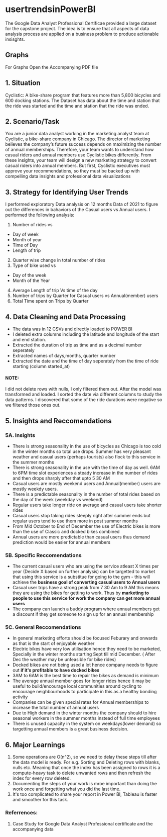 # usertrendsinPowerBI

The Google Data Analyst Professional Certificae provided a large dataset for the capstone project. The idea is to ensure that all aspects of data analysis process are applied on a business problem to produce actionable insisghts.

## Graphs
For Graphs Open the Accompanying PDF file

## 1. Situation
Cyclistic: A bike-share program that features more than 5,800 bicycles and 600 docking stations. The Dataset has data about the time and station that the ride was started and the time and station that the ride was ended. 
## 2. Scenario/Task
You are a junior data analyst working in the marketing analyst team at Cyclistic, a bike-share company in Chicago. The director
of marketing believes the company’s future success depends on maximizing the number of annual memberships. Therefore,
your team wants to understand how casual riders and annual members use Cyclistic bikes differently. From these insights,
your team will design a new marketing strategy to convert casual riders into annual members. But first, Cyclistic executives
must approve your recommendations, so they must be backed up with compelling data insights and professional data
visualizations

## 3. Strategy for Identifying User Trends
I performed exploratory Data analysis on 12 months Data of 2021 to figure out the differences in bahaviors of the Casual users vs Annual users.
I performed the following analysis:

1. Number of rides vs
- Day of week
- Month of year
- Time of Day
- Length of trip
2. Quarter wise change in total number of rides
3. Type of bike used vs
- Day of the week
- Month of the Year
4. Average Length of trip Vs time of the day
5. Number of trips by Quarter for Casual users vs Annual(member) users 
6. Total Time spent on Trips by Quarter

## 4. Data Cleaning and Data Processing

- The data was in 12 CSVs and directly loaded to POWER BI
- I deleted extra columns including the latitude and longitude of the start and end station.
- Extracted the duration of trip as time and as a decimal number seperately
- Extracted names of days,months, quarter number
- Extracted the date and the time of day seperately from the time of ride starting (column started_at)

#### NOTE:
I did not delete rows with nulls, I only filtered them out. After the model was transformed and loaded. I sorted the date via different columns to study the data patterns. I discovered that some of the ride durations were negative so we filtered those ones out.

## 5. Insights and Reccomendations

### 5A. Insights
- There is strong seasonality in the use of bicycles as Chicago is too cold in the winter months so total use drops. Summer has very pleasant weather and casual users (perhaps tourists) also flock to this service in the summer months
- There is strong seasonality in the use with the time of day as well. 6AM to 6PM time slot experiences a steady increase in the number of rides and then drops sharply after that upto 5 30 AM
- Casual users are mostly weekend users and Annual(member) users are mostly weekdy users.
- There is a predictable seasonality in the number of total rides based on the day of the week (weekday vs weekend)
- Regular users take longer ride on average and casual users take shorter rides
- Casual users stop taking rides steeply right after summer ends but regular users tend to use them more in post summer months
- From Mid October to End of December the use of Electric bikes is more than the use of Classic and docked bikes combined
- Annual users are more predictable than casual users thus demand prediction would be easier for annual members




###  5B. Specific Reccomendations
- The current casual users who are using the service atleast X times per year (Decide X based on further analysis) can be targetted to market that using this service is a substitue for going to the gym -  this will achieve the **business goal of converting casual users to Annual users** 
- Casual user trips have a strong peak from 7 30 Am to 9 AM this means they are using the bikes for getting to work. Thus by **marketing to people to use this service for work the company can get more annual users** 
- The company can launch a buddy program where annual members get a discount if they get someone to sign up for an annual membership

### 5C. General Reccomendations
- In general marketing efforts should be focused Feburary and onwards as that is the start of enjoyable weather
- Electric bikes have very low utilisation hence they need to be marketed, Specially in the winter months starting Sept till mid December. ( After Dec the weather may be unfeasible for bike rides)
- Docked bikes are not being used a lot hence company needs to figure out **if it's profitable to have docked bikes**
- 3AM to 6AM is the best time to repair the bikes as demand is minimum
- The average annual member goes for longer rides hence it may be useful to build/encourage local communities around cycling to encourage neighbourhoods to participate in this as a healthy bonding activity
- Companies can be given special rates for Annual memberships to increase the total number of annual users
- Due to High demand in the winter months the company should to hire seasonal workers in the summer months instead of full time employees
- There is unused capacity in the system on weekdays(lower demand) so targetting annual members is a great business decision.

## 6. Major Learnings
1. Some operations are O(n^2), so we need to delay these steps till after the data model is ready. For e.g. Sorting and Deleting rows with blanks, nulls etc.  Meaning that once the index has been assigned to rows it is a compute-heavy task to delete unwanted rows and then refresh the index for every row deleted.
2. Documenting the steps of your work is mroe important than doing the work once and forgetting what you did the last time.
3. It's too complicated to share your report in Power BI, Tableau is faster and smoother for this task.


### Referrences: 
1. Case Study for Google Data Analyst Professional certificate and the accompanying data

